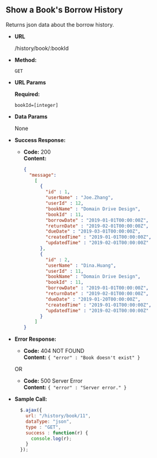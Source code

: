 **Show a Book's Borrow History**
----
  Returns json data about the borrow history.

* **URL**

  /history/book/:bookId

* **Method:**

  `GET`
  
*  **URL Params**

   **Required:**
 
   `bookId=[integer]`

* **Data Params**

  None

* **Success Response:**

  * **Code:** 200 <br />
    **Content:** 
    ```json
    {
      "message":
        [
          { 
            "id" : 1, 
            "userName" : "Joe.Zhang", 
            "userId" : 12,
            "bookName" : "Domain Drive Design",
            "bookId" : 11,
            "borrowDate" : "2019-01-01T00:00:00Z",
            "returnDate" : "2019-02-01T00:00:00Z",
            "dueDate" : "2019-03-01T00:00:00Z",
            "createdTime" : "2019-01-01T00:00:00Z",
            "updatedTime" : "2019-02-01T00:00:00Z"
          },
          { 
            "id" : 2, 
            "userName" : "Dina.Huang", 
            "userId" : 11,
            "bookName" : "Domain Drive Design",
            "bookId" : 11,
            "borrowDate" : "2019-01-01T00:00:00Z",
            "returnDate" : "2019-02-01T00:00:00Z",
            "dueDate" : "2019-01-20T00:00:00Z",
            "createdTime" : "2019-01-01T00:00:00Z",
            "updatedTime" : "2019-02-01T00:00:00Z"
          }
        ]
    }
    
    ```
 
* **Error Response:**

  * **Code:** 404 NOT FOUND <br />
    **Content:** `{ "error" : "Book doesn't exist" }`

  OR

  * **Code:** 500 Server Error <br />
    **Content:** `{ "error" : "Server error." }`

* **Sample Call:**

  ```javascript
    $.ajax({
      url: "/history/book/11",
      dataType: "json",
      type : "GET",
      success : function(r) {
        console.log(r);
      }
    });
  ```